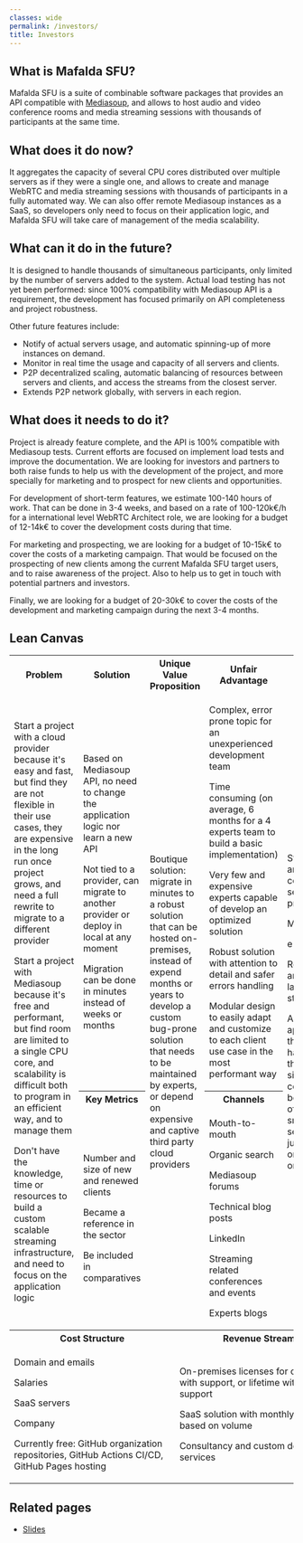 ```yaml
---
classes: wide
permalink: /investors/
title: Investors
---
```


## What is Mafalda SFU?

Mafalda SFU is a suite of combinable software packages that provides an API
compatible with [Mediasoup](https://mediasoup.org/), and allows to host audio
and video conference rooms and media streaming sessions with thousands of
participants at the same time.

## What does it do now?

It aggregates the capacity of several CPU cores distributed over multiple
servers as if they were a single one, and allows to create and manage WebRTC and
media streaming sessions with thousands of participants in a fully automated
way. We can also offer remote Mediasoup instances as a SaaS, so developers only
need to focus on their application logic, and Mafalda SFU will take care of
management of the media scalability.

## What can it do in the future?

It is designed to handle thousands of simultaneous participants, only limited by
the number of servers added to the system. Actual load testing has not yet been
performed: since 100% compatibility with Mediasoup API is a requirement, the
development has focused primarily on API completeness and project robustness.

Other future features include:

- Notify of actual servers usage, and automatic spinning-up of more instances
  on demand.
- Monitor in real time the usage and capacity of all servers and clients.
- P2P decentralized scaling, automatic balancing of resources between servers
  and clients, and access the streams from the closest server.
- Extends P2P network globally, with servers in each region.

## What does it needs to do it?

Project is already feature complete, and the API is 100% compatible with
Mediasoup tests. Current efforts are focused on implement load tests and
improve the documentation. We are looking for investors and partners to both
raise funds to help us with the development of the project, and more specially
for marketing and to prospect for new clients and opportunities.

For development of short-term features, we estimate 100-140 hours of work. That
can be done in 3-4 weeks, and based on a rate of 100-120k€/h for a international
level WebRTC Architect role, we are looking for a budget of 12-14k€ to cover the
development costs during that time.

For marketing and prospecting, we are looking for a budget of 10-15k€ to cover
the costs of a marketing campaign. That would be focused on the prospecting of
new clients among the current Mafalda SFU target users, and to raise awareness
of the project. Also to help us to get in touch with potential partners and
investors.

Finally, we are looking for a budget of 20-30k€ to cover the costs of the
development and marketing campaign during the next 3-4 months.

## Lean Canvas

<table>
  <tr>
    <th style="text-align:center">Problem</th>
    <th style="text-align:center">Solution</th>
    <th colspan="2" style="text-align:center">Unique Value Proposition</th>
    <th style="text-align:center">Unfair Advantage</th>
    <th style="text-align:center">Customer Segments</th>
  </tr>
  <tr>
    <td rowspan="3">
      <p>
        Start a project with a cloud provider because it's easy and fast, but
        find they are not flexible in their use cases, they are expensive in the
        long run once project grows, and need a full rewrite to migrate to a
        different provider
      </p>
      <p>
        Start a project with Mediasoup because it's free and performant, but
        find room are limited to a single CPU core, and scalability is difficult
        both to program in an efficient way, and to manage them
      </p>
      <p>
        Don't have the knowledge, time or resources to build a custom scalable
        streaming infrastructure, and need to focus on the application logic
      </p>
    </td>
    <td>
      <p>
        Based on Mediasoup API, no need to change the application logic nor
        learn a new API
      </p>
      <p>
        Not tied to a provider, can migrate to another provider or deploy in
        local at any moment
      </p>
      <p>Migration can be done in minutes instead of weeks or months</p>
    </td>
    <td rowspan="3" colspan="2">
      <p>
        Boutique solution: migrate in minutes to a robust solution that can be
        hosted on-premises, instead of expend months or years to develop a
        custom bug-prone solution that needs to be maintained by experts, or
        depend on expensive and captive third party cloud providers
      </p>
    </td>
    <td>
      <p>Complex, error prone topic for an unexperienced development team</p>
      <p>
        Time consuming (on average, 6 months for a 4 experts team to build a
        basic implementation)
      </p>
      <p>
        Very few and expensive experts capable of develop an optimized solution
      </p>
      <p>
        Robust solution with attention to detail and safer errors handling
      </p>
      <p>
        Modular design to easily adapt and customize to each client use case in
        the most performant way
      </p>
    </td>
    <td rowspan="3">
      <p>Streaming and conference services providers</p>
      <p>Metaverses</p>
      <p>e-learning</p>
      <p>Real-time and low latency streaming</p>
      <p>
        Any application that needs to handle thousand of simultaneous consumers,
        both in lots of multiple small sessions or just a few (or one) big ones
        </p>
    </td>
  </tr>
  <tr>
    <th style="text-align:center">Key Metrics</th>
    <th style="text-align:center">Channels</th>
  </tr>
  <tr>
    <td>
      <p>Number and size of new and renewed clients</p>
      <p>Became a reference in the sector</p>
      <p>Be included in comparatives</p>
    </td>
    <td>
      <p>Mouth-to-mouth</p>
      <p>Organic search</p>
      <p>Mediasoup forums</p>
      <p>Technical blog posts</p>
      <p>LinkedIn</p>
      <p>Streaming related conferences and events</p>
      <p>Experts blogs</p>
    </td>
  </tr>
  <tr>
    <th colspan="3" style="text-align:center">Cost Structure</th>
    <th colspan="3" style="text-align:center">Revenue Streams</th>
  </tr>
  <tr>
    <td colspan="3">
      <p>Domain and emails</p>
      <p>Salaries</p>
      <p>SaaS servers</p>
      <p>Company</p>
      <p>
        Currently free: GitHub organization repositories, GitHub Actions CI/CD,
        GitHub Pages hosting
      </p>
    </td>
    <td colspan="3">
      <p>
        On-premises licenses for one year with support, or lifetime without
        support
      </p>
      <p>SaaS solution with monthly licenses, based on volume</p>
      <p>Consultancy and custom development services</p>
    </td>
  </tr>
</table>

## Related pages

- [Slides](/slides/)
